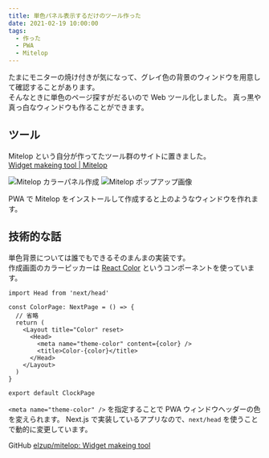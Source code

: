 ```yaml
---
title: 単色パネル表示するだけのツール作った
date: 2021-02-19 10:00:00
tags:
  - 作った
  - PWA
  - Mitelop
---
```


たまにモニターの焼け付きが気になって、グレイ色の背景のウィンドウを用意して確認することがあります。  
そんなときに単色のページ探すがだるいので Web ツール化しました。
真っ黒や真っ白なウィンドウも作ることができます。

## ツール

Mitelop という自分が作ってたツール群のサイトに置きました。  
[Widget makeing tool \| Mitelop](https://mitelop.anozon.me/)

![Mitelop カラーパネル作成](https://elzup-image-storage.s3.amazonaws.com/blog/mitelop-color.png)
![Mitelop ポップアップ画像](https://elzup-image-storage.s3.amazonaws.com/blog/mitelop-color-window.png)

PWA で Mitelop をインストールして作成すると上のようなウィンドウを作れます。

## 技術的な話

単色背景については誰でもできるそのまんまの実装です。  
作成画面のカラーピッカーは [React Color](https://casesandberg.github.io/react-color/) というコンポーネントを使っています。

```tsx
import Head from 'next/head'

const ColorPage: NextPage = () => {
  // 省略
  return (
    <Layout title="Color" reset>
      <Head>
        <meta name="theme-color" content={color} />
        <title>Color-{color}</title>
      </Head>
    </Layout>
  )
}

export default ClockPage
```

`<meta name="theme-color" />` を指定することで PWA ウィンドウヘッダーの色を変えられます。
Next.js で実装しているアプリなので、`next/head` を使うことで動的に変更しています。

GitHub [elzup/mitelop: Widget makeing tool](https://github.com/elzup/mitelop)
